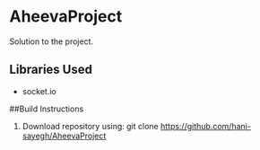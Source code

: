 # AheevaProject
Solution to the project.

## Libraries Used
- socket.io

##Build Instructions
1. Download repository using: git clone https://github.com/hani-sayegh/AheevaProject
